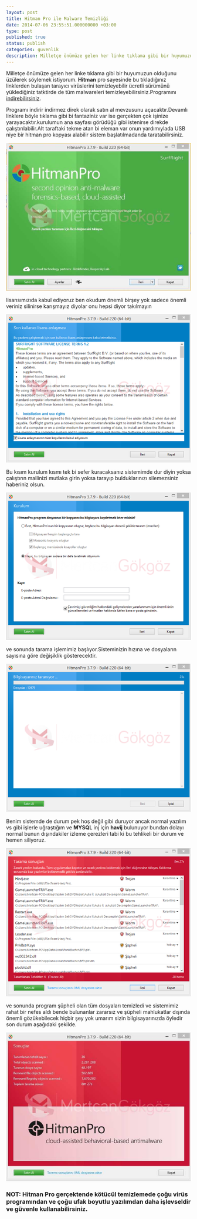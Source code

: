 ```yaml
---
layout: post
title: Hitman Pro ile Malware Temizliği
date: 2014-07-06 23:55:51.000000000 +03:00
type: post
published: true
status: publish
categories: guvenlik
description: Milletçe önümüze gelen her linke tıklama gibi bir huyumuzun olduğunu üzülerek söylemek istiyorum.Hitman pro sayesinde bu tıkladığınız linklerden
---
```


Milletçe önümüze gelen her linke tıklama gibi bir huyumuzun olduğunu üzülerek söylemek istiyorum. **Hitman** pro sayesinde bu tıkladığınız linklerden bulaşan tarayıcı virüslerini temizleyebilir ücretli sürümünü yüklediğiniz tatktirde de tüm malwareleri temizleyebilirsiniz.Programını [indirebilirsiniz](http://www.surfright.nl/en/downloads/).

Programı indirir indirmez direk olarak satın al mevzusunu açacaktır.Devamlı linklere böyle tıklama gibi bi fantaziniz var ise gerçekten çok işinize yarayacaktır.kurulumun ana sayfası görüdüğü gibi istenirse direkde çalıştırılabilir.Alt taraftaki tekme atan bi eleman var onun yardımıylada USB niye bir hitman pro kopyası alabilir sistem başlatılmadanda taratabilirsiniz.

![hitmanprogorsel1](/assets/hitmanprogorsel1.jpg)

lisansımızıda kabul ediyoruz ben okudum önemli birşey yok sadece önemli veriniz silinirse karışmayız diyolar onu hepsi diyor takılmayın

![hitmanprogorsel2](/assets/hitmanprogorsel2.png)

Bu kısım kurulum kısmı tek bi sefer kuracaksanız sistemimde dur diyin yoksa çalıştırın mailinizi mutlaka girin yoksa tarayıp bulduklarınızı silemezsiniz haberiniz olsun.

![hitmanprogorsel3](/assets/hitmanprogorsel3.png)

ve sonunda tarama işlemimiz başlıyor.Sisteminizin hızına ve dosyaların sayısına göre değişiklik gösterecektir.

![hitmanprogorsel4](/assets/hitmanprogorsel4.png)

Benim sistemde de durum pek hoş değil gibi duruyor ancak normal yazılım vs gibi işlerle uğraştığım ve **MYSQL** inj için **havij** bulunuyor bundan&nbsp;dolayı normal bunun dışındakiler izleme çerezleri tabi ki bu tehlikeli bir durum ve hemen siliyoruz.

![hitmanprogorsel5](/assets/hitmanprogorsel5.png)

ve sonunda program şüpheli olan tüm dosyaları temizledi ve sistemimiz rahat bir nefes aldı bende bulunanlar zararsız ve şüpheli mahlukatlar dışında önemli gözükebilecek hiçbir şey yok umarım sizin bilgisayarınızda öyledir son durum aşağıdaki şekilde.

![hitmanprogorsel6](/assets/hitmanprogorsel6.jpg)

### NOT: Hitman Pro gerçektende kötücül temizlemede çoğu virüs programından ve çoğu ufak boyutlu yazılımdan daha işlevseldir ve güvenle kullanabilirsiniz.
